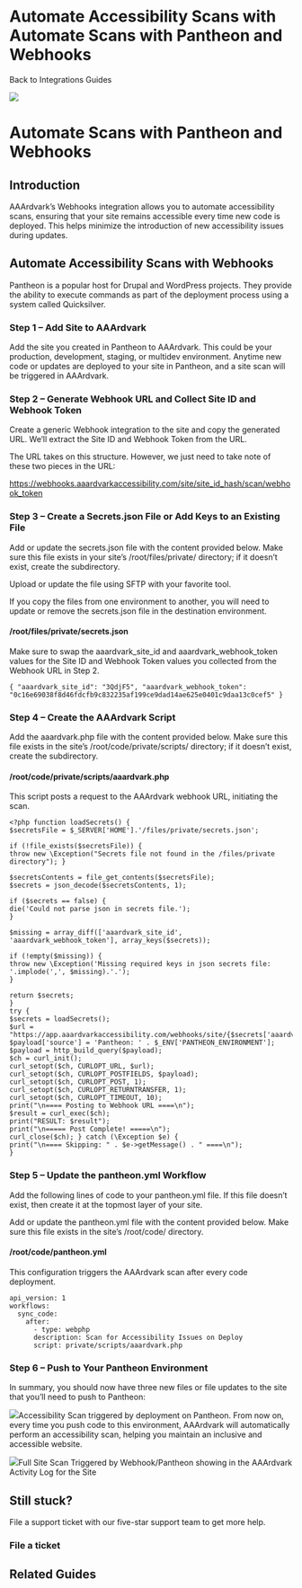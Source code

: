 # Automate Accessibility Scans with Automate Scans with Pantheon and Webhooks

Back to
				Integrations				Guides

![](https://aaardvarkaccessibility.com/wp-content/uploads/2023/08/a11y-Help-Center-Icons_Integrations-copy.png) 
# Automate Scans with Pantheon and Webhooks

 

## Introduction

AAArdvark’s Webhooks integration allows you to automate accessibility scans, ensuring that your site remains accessible every time new code is deployed. This helps minimize the introduction of new accessibility issues during updates.

## Automate Accessibility Scans with Webhooks

Pantheon is a popular host for Drupal and WordPress projects. They provide the ability to execute commands as part of the deployment process using a system called Quicksilver.

### Step 1 – Add Site to AAArdvark

Add the site you created in Pantheon to AAArdvark. This could be your production, development, staging, or multidev environment. Anytime new code or updates are deployed to your site in Pantheon, and a site scan will be triggered in AAArdvark.

### Step 2 – Generate Webhook URL and Collect Site ID and Webhook Token

Create a generic Webhook integration to the site and copy the generated URL. We’ll extract the Site ID and Webhook Token from the URL.

The URL takes on this structure. However, we just need to take note of these two pieces in the URL:

https://webhooks.aaardvarkaccessibility.com/site/site_id_hash/scan/webhook_token

### Step 3 – Create a Secrets.json File or Add Keys to an Existing File

Add or update the secrets.json file with the content provided below. Make sure this file exists in your site’s /root/files/private/ directory; if it doesn’t exist, create the subdirectory.

Upload or update the file using SFTP with your favorite tool.

If you copy the files from one environment to another, you will need to update or remove the secrets.json file in the destination environment.

#### /root/files/private/secrets.json

Make sure to swap the aaardvark_site_id and aaardvark_webhook_token values for the Site ID and Webhook Token values you collected from the Webhook URL in Step 2.

```
{ "aaardvark_site_id": "3QdjF5", "aaardvark_webhook_token": "0c16e69038f8d46fdcfb9c832235af199ce9dad14ae625e0401c9daa13c0cef5" }
```

### Step 4 – Create the AAArdvark Script

Add the aaardvark.php file with the content provided below. Make sure this file exists in the site’s /root/code/private/scripts/ directory; if it doesn’t exist, create the subdirectory.

#### /root/code/private/scripts/aaardvark.php

This script posts a request to the AAArdvark webhook URL, initiating the scan.

```
<?php function loadSecrets() { 
$secretsFile = $_SERVER['HOME'].'/files/private/secrets.json'; 

if (!file_exists($secretsFile)) { 
throw new \Exception("Secrets file not found in the /files/private directory"); } 

$secretsContents = file_get_contents($secretsFile); 
$secrets = json_decode($secretsContents, 1); 

if ($secrets == false) { 
die('Could not parse json in secrets file.'); 
} 

$missing = array_diff(['aaardvark_site_id', 'aaardvark_webhook_token'], array_keys($secrets)); 

if (!empty($missing)) { 
throw new \Exception('Missing required keys in json secrets file: '.implode(',', $missing).'.'); 
} 

return $secrets; 
} 
try { 
$secrets = loadSecrets(); 
$url = "https://app.aaardvarkaccessibility.com/webhooks/site/{$secrets['aaardvark_site_id']}/scan/{$secrets['aaardvark_webhook_token']}"; 
$payload['source'] = 'Pantheon: ' . $_ENV['PANTHEON_ENVIRONMENT']; 
$payload = http_build_query($payload); 
$ch = curl_init(); 
curl_setopt($ch, CURLOPT_URL, $url); 
curl_setopt($ch, CURLOPT_POSTFIELDS, $payload); 
curl_setopt($ch, CURLOPT_POST, 1); 
curl_setopt($ch, CURLOPT_RETURNTRANSFER, 1); 
curl_setopt($ch, CURLOPT_TIMEOUT, 10); 
print("\n==== Posting to Webhook URL ====\n"); 
$result = curl_exec($ch); 
print("RESULT: $result"); 
print("\n===== Post Complete! =====\n"); 
curl_close($ch); } catch (\Exception $e) { 
print("\n==== Skipping: " . $e->getMessage() . " ====\n"); 
}
```

### Step 5 – Update the pantheon.yml Workflow

Add the following lines of code to your pantheon.yml file. If this file doesn’t exist, then create it at the topmost layer of your site.

Add or update the pantheon.yml file with the content provided below. Make sure this file exists in the site’s /root/code/ directory.

#### /root/code/pantheon.yml

This configuration triggers the AAArdvark scan after every code deployment.

```
api_version: 1 
workflows: 
  sync_code: 
    after: 
      - type: webphp 
      description: Scan for Accessibility Issues on Deploy 
      script: private/scripts/aaardvark.php
```

### Step 6 – Push to Your Pantheon Environment

In summary, you should now have three new files or file updates to the site that you’ll need to push to Pantheon:

![](https://aaardvarkaccessibility.com/wp-content/uploads/2023/05/Accessibility-Scan-Triggered-by-Pantheon-deployment-1024x673.png)Accessibility Scan triggered by deployment on Pantheon.
From now on, every time you push code to this environment, AAArdvark will automatically perform an accessibility scan, helping you maintain an inclusive and accessible website.

![](https://aaardvarkaccessibility.com/wp-content/uploads/2023/05/Full-Site-Scan-Triggered-by-Webhook-Pantheon-1024x277.png)Full Site Scan Triggered by Webhook/Pantheon showing in the AAArdvark Activity Log for the Site

## Still stuck?

File a support ticket with our five-star support team to get more help.

### File a ticket

  

## Related Guides

 

